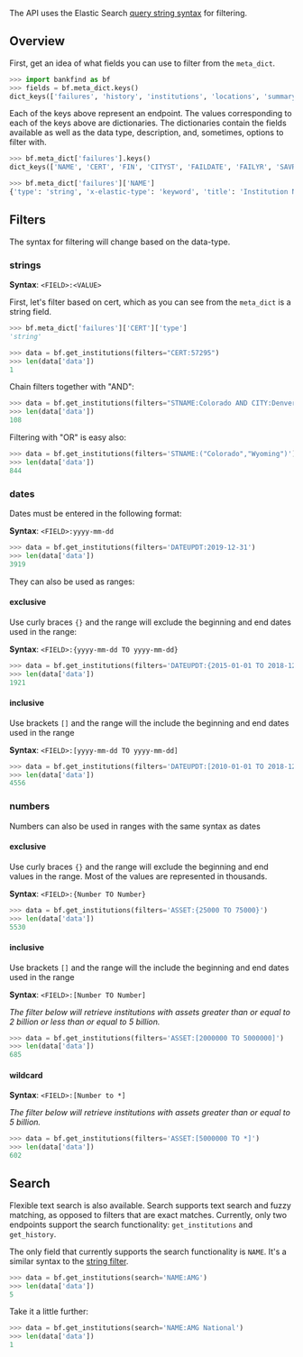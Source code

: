 The API uses the Elastic Search [query string syntax](https://www.elastic.co/guide/en/elasticsearch/reference/current/query-dsl-query-string-query.html#query-string-syntax) for filtering.

## Overview

First, get an idea of what fields you can use to filter from the `meta_dict`.  

```python
>>> import bankfind as bf
>>> fields = bf.meta_dict.keys()
dict_keys(['failures', 'history', 'institutions', 'locations', 'summary'])
```

Each of the keys above represent an endpoint.  The values corresponding to each of the keys above are dictionaries.  The dictionaries contain the fields available as well as the data type, description, and, sometimes, options to filter with.

```python
>>> bf.meta_dict['failures'].keys()
dict_keys(['NAME', 'CERT', 'FIN', 'CITYST', 'FAILDATE', 'FAILYR', 'SAVR', 'RESTYPE1', 'CHCLASS1', 'RESTYPE', 'QBFDEP', 'QBFASSET', 'COST', 'PSTALP'])

>>> bf.meta_dict['failures']['NAME']
{'type': 'string', 'x-elastic-type': 'keyword', 'title': 'Institution Name', 'description': "This is the legal name of the institution. When available, the Institution's name links to useful information for the customers and vendors of these institutions. This information includes press releases, information about the acquiring institution, (if applicable), how your accounts and loans are affected, and how vendors can file claims against the receivership."}
```

## Filters

The syntax for filtering will change based on the data-type.

### strings

**Syntax**: `<FIELD>:<VALUE>`

First, let's filter based on cert, which as you can see from the `meta_dict` is a string field.

```python
>>> bf.meta_dict['failures']['CERT']['type']
'string'

>>> data = bf.get_institutions(filters="CERT:57295")
>>> len(data['data'])
1
```

Chain filters together with "AND":

```python
>>> data = bf.get_institutions(filters="STNAME:Colorado AND CITY:Denver")
>>> len(data['data'])
108
```

Filtering with "OR" is easy also:

```python
>>> data = bf.get_institutions(filters='STNAME:("Colorado","Wyoming")')
>>> len(data['data'])
844
```

### dates

Dates must be entered in the following format:

**Syntax**: `<FIELD>:yyyy-mm-dd`

```python
>>> data = bf.get_institutions(filters='DATEUPDT:2019-12-31')
>>> len(data['data'])
3919
```

They can also be used as ranges:

#### exclusive

Use curly braces `{}` and the range will exclude the beginning and end dates used in the range:

**Syntax**: `<FIELD>:{yyyy-mm-dd TO yyyy-mm-dd}`

```python
>>> data = bf.get_institutions(filters='DATEUPDT:{2015-01-01 TO 2018-12-31}')
>>> len(data['data'])
1921
```

#### inclusive

Use brackets `[]` and the range will the include the beginning and end dates used in the range

**Syntax**: `<FIELD>:[yyyy-mm-dd TO yyyy-mm-dd]`

```python
>>> data = bf.get_institutions(filters='DATEUPDT:[2010-01-01 TO 2018-12-31]')
>>> len(data['data'])
4556
```

### numbers

Numbers can also be used in ranges with the same syntax as dates

#### exclusive

Use curly braces `{}` and the range will exclude the beginning and end values in the range.  Most of the values are represented in thousands.

**Syntax**: `<FIELD>:{Number TO Number}`

```python
>>> data = bf.get_institutions(filters='ASSET:{25000 TO 75000}')
>>> len(data['data'])
5530
```

#### inclusive

Use brackets `[]` and the range will the include the beginning and end dates used in the range

**Syntax**: `<FIELD>:[Number TO Number]`

*The filter below will retrieve institutions with assets greater than or equal to 2 billion or less than or equal to 5 billion.*

```python
>>> data = bf.get_institutions(filters='ASSET:[2000000 TO 5000000]')
>>> len(data['data'])
685
```

#### wildcard

**Syntax**: `<FIELD>:[Number to *]`

*The filter below will retrieve institutions with assets greater than or equal to 5 billion.*

```python
>>> data = bf.get_institutions(filters='ASSET:[5000000 TO *]')
>>> len(data['data'])
602
```

## Search

Flexible text search is also available. Search supports text search and fuzzy matching, as opposed to filters that are exact matches.  Currently, only two endpoints support the search functionality:  `get_institutions` and `get_history`.

The only field that currently supports the search functionality is `NAME`.  It's a similar syntax to the [string filter](#strings).

```python
>>> data = bf.get_institutions(search='NAME:AMG')
>>> len(data['data'])
5
```

Take it a little further:

```python
>>> data = bf.get_institutions(search='NAME:AMG National')
>>> len(data['data'])
1
```
